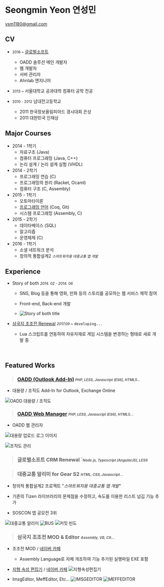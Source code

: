 # Seongmin Yeon 연성민

<ysm1180@gmail.com>

[1]: http://www.globalsoft.co.kr
[4]: https://github.com/ysm1180/pl2015

## CV

+ <small>2016 ~ </small> [글로벌소프트][1]
  + OADD 솔루션 메인 개발자
  + 웹 개발자
  + 서버 관리자
  + Ahnlab 엔지니어


+ <small> 2013 ~ </small>서울대학교 공과대학 컴퓨터 공학 전공


+ <small>2010 - 2012</small> 남대전고등학교
    + 2011 한국정보올림피아드 경시대회 은상
    + 2011 대한민국 인재상





## Major Courses

+ 2014 - 1학기
  + 자료구조 (Java)
  + 컴퓨터 프로그래밍 (Java, C++)
  + 논리 설계 / 논리 설계 실험 (VHDL)
+ 2014 - 2학기
  + 프로그래밍 연습 (C)
  + 프로그래밍의 원리 (Racket, Ocaml)
  + 컴퓨터 구조 (C, Assembly)
+ 2015 - 1학기
  + 오토마타이론
  + [프로그래밍 언어][4] (Coq, Git) 
  + 시스템 프로그래밍 (Assembly, C)
+ 2015 - 2학기
  + 데이타베이스 (SQL)
  + 알고리즘
  + 운영체제 (C)
+ 2016 - 1학기
  + 소셜 네트워크 분석
  + 창의적 통합설계2 *<small>스마트워치용 대중교통 앱 개발</small>*




## Experience

+ Story of both *<small>2014. 02 - 2014. 06</small>*

  + SNS, Blog 등을 통해 영화, 만화 등의 스토리를 공모하는 웹 서비스 제작 참여

  + Front-end, Back-end 개발

  + ![Story of both title](./images/story.png)

[8]: https://github.com/ysm1180/NewJojoGame

+ [삼국지 조조전 Renewal][8] *<small>2017.09 ~</small>* `developing...`

  + Lua 스크립트를 연동하여 자유자재로 게임 시스템을 변경하는 형태로 새로 개발 중

  ​






## Featured Works

[2]: http://www.globalsoft.co.kr/oadd/oadd.php

> ### [OADD (Outlook Add-In)][2] *<small><small> PHP, LESS, Javascript (ES6), HTML5...</small></small>*

+ 대용량 / 조직도 Add-In for Outlook, Exchange Online


![OADD 대용량 / 조직도](./images/oadd.png)


[3]: https://oaddin.globalsoft.co.kr/manage
> ### [OADD Web Manager][3] *<small><small> PHP, LESS, Javascript (ES6), HTML5...</small></small>*

+ OADD 웹 관리자

![대용량 업로드 로그 이미지](./images/manager_log.png)

![조직도 관리](./images/manager_org.png)



> ### 글로벌소프트 CRM Renewal `*<small><small>Node.js, Typescript (AngularJS), LESS</small></small>* 



> ### 대중교통 알리미 for Gear S2 *<small><small>HTML, CSS, Javascript...</small></small>*

+ 창의적 통합설계2 프로젝트 "*스마트워치용 대중교통 앱 개발"*


+ 기존의 Tizen 라이브러리의 문제점을 수정하고, 속도를 이용한 리스트 넘김 기능 추가
+ SOSCON 앱 공모전 3위

![대중교통 알리미](./images/project307.png)
![BUS](./images/bus.png)
![커밋 빈도](./images/commit.png)



> ### 삼국지 조조전 MOD & Editor *<small><small>Assembly, VB, C#...</small></small>*

[5]: https://github.com/ysm1180/JojoLandEditor
[6]: http://cafe.naver.com/jojopeople/203473
[7]: http://cafe.naver.com/jojopeople/146995

+ 조조전 MOD / [네이버 카페][7]
  + Assembly Language로 자체 개조하여 기능 추가된 실행파일 EXE 포함
  
+ [지형 속성 편집기][5] / [네이버 카페][6]
![지형속성편집기](./images/land.png)

+ ImsgEditor, MeffEditor, Etc...
![IMSGEDITOR](./images/imsg.png)
![MEFFEDITOR](./images/meff.png)